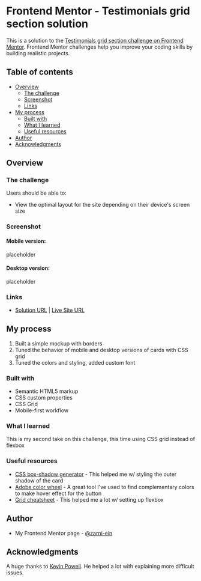 # Frontend Mentor - Testimonials grid section solution

This is a solution to the [Testimonials grid section challenge on Frontend Mentor](https://www.frontendmentor.io/challenges/testimonials-grid-section-Nnw6J7Un7). Frontend Mentor challenges help you improve your coding skills by building realistic projects. 

## Table of contents

- [Overview](#overview)
  - [The challenge](#the-challenge)
  - [Screenshot](#screenshot)
  - [Links](#links)
- [My process](#my-process)
  - [Built with](#built-with)
  - [What I learned](#what-i-learned)
  - [Useful resources](#useful-resources)
- [Author](#author)
- [Acknowledgments](#acknowledgments)

## Overview

### The challenge

Users should be able to:

- View the optimal layout for the site depending on their device's screen size

### Screenshot

#### Mobile version:

placeholder

#### Desktop version:

placeholder

### Links

- [Solution URL](placeholder) | 
[Live Site URL](placeholder)

## My process

1) Built a simple mockup with borders
2) Tuned the behavior of mobile and desktop versions of cards with CSS grid
3) Tuned the colors and styling, added custom font

### Built with

- Semantic HTML5 markup
- CSS custom properties
- CSS Grid
- Mobile-first workflow

### What I learned

This is my second take on this challenge, this time using CSS grid instead of flexbox

### Useful resources

- [CSS box-shadow generator](https://cssgenerator.org/box-shadow-css-generator.html) - This helped me w/ styling the outer shadow of the card
- [Adobe color wheel](https://color.adobe.com/create/color-wheel) - A great tool I've used to find complementary colors to make hover effect for the button
- [Grid cheatsheet](https://yoksel.github.io/grid-cheatsheet/) - This helped me a lot w/ setting up flexbox

## Author

- My Frontend Mentor page - [@zarni-ein](https://www.frontendmentor.io/profile/zarni-ein)

## Acknowledgments

A huge thanks to [Kevin Powell](https://www.youtube.com/channel/UCJZv4d5rbIKd4QHMPkcABCw). He helped a lot with explaining more difficult issues.